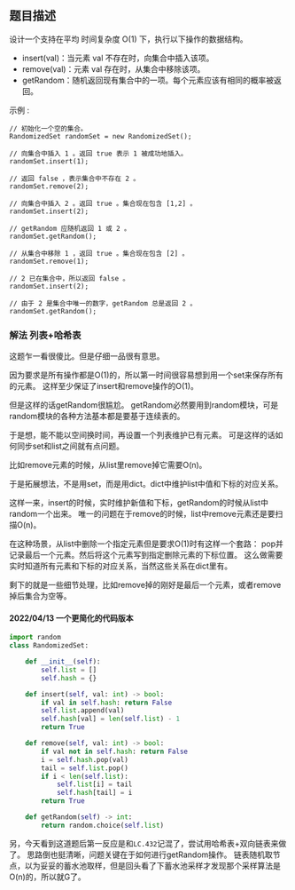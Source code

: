 ## 题目描述
设计一个支持在平均 时间复杂度 O(1) 下，执行以下操作的数据结构。

- insert(val)：当元素 val 不存在时，向集合中插入该项。
- remove(val)：元素 val 存在时，从集合中移除该项。
- getRandom：随机返回现有集合中的一项。每个元素应该有相同的概率被返回。

示例 :
```
// 初始化一个空的集合。
RandomizedSet randomSet = new RandomizedSet();

// 向集合中插入 1 。返回 true 表示 1 被成功地插入。
randomSet.insert(1);

// 返回 false ，表示集合中不存在 2 。
randomSet.remove(2);

// 向集合中插入 2 。返回 true 。集合现在包含 [1,2] 。
randomSet.insert(2);

// getRandom 应随机返回 1 或 2 。
randomSet.getRandom();

// 从集合中移除 1 ，返回 true 。集合现在包含 [2] 。
randomSet.remove(1);

// 2 已在集合中，所以返回 false 。
randomSet.insert(2);

// 由于 2 是集合中唯一的数字，getRandom 总是返回 2 。
randomSet.getRandom();
```

### 解法 列表+哈希表
这题乍一看很傻比。但是仔细一品很有意思。

因为要求是所有操作都是O(1)的，所以第一时间很容易想到用一个set来保存所有的元素。
这样至少保证了insert和remove操作的O(1)。

但是这样的话getRandom很尴尬。
getRandom必然要用到random模块，可是random模块的各种方法基本都是要基于连续表的。

于是想，能不能以空间换时间，再设置一个列表维护已有元素。
可是这样的话如何同步set和list之间就有点问题。

比如remove元素的时候，从list里remove掉它需要O(n)。

于是拓展想法，不是用set，而是用dict。dict中维护list中值和下标的对应关系。

这样一来，insert的时候，实时维护新值和下标，getRandom的时候从list中random一个出来。
唯一的问题在于remove的时候，list中remove元素还是要扫描O(n)。

在这种场景，从list中删除一个指定元素但是要求O(1)时有这样一个套路：
pop并记录最后一个元素。然后将这个元素写到指定删除元素的下标位置。
这么做需要实时知道所有元素和下标的对应关系，当然这些关系在dict里有。

剩下的就是一些细节处理，比如remove掉的刚好是最后一个元素，或者remove掉后集合为空等。

#### 2022/04/13 一个更简化的代码版本
```python
import random
class RandomizedSet:

    def __init__(self):
        self.list = []
        self.hash = {}

    def insert(self, val: int) -> bool:
        if val in self.hash: return False
        self.list.append(val)
        self.hash[val] = len(self.list) - 1
        return True

    def remove(self, val: int) -> bool:
        if val not in self.hash: return False
        i = self.hash.pop(val)
        tail = self.list.pop()
        if i < len(self.list):
            self.list[i] = tail
            self.hash[tail] = i
        return True

    def getRandom(self) -> int:
        return random.choice(self.list)
```

另，今天看到这道题后第一反应是和`LC.432`记混了，尝试用哈希表+双向链表来做了。
思路倒也挺清晰，问题关键在于如何进行getRandom操作。
链表随机取节点，以为妥妥的蓄水池取样，但是回头看了下蓄水池采样才发现那个采样算法是O(n)的，所以就G了。